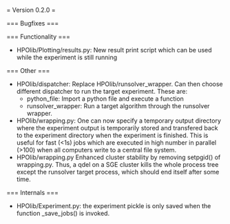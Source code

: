 = Version 0.2.0 =

=== Bugfixes ===

=== Functionality ===

* HPOlib/Plotting/results.py: New result print script which can be used while the experiment is still running

=== Other ===

* HPOlib/dispatcher: Replace HPOlib/runsolver_wrapper. Can then choose different dispatcher to run the target experiment. These are:
    * python_file: Import a python file and execute a function
    * runsolver_wrapper: Run a target algorithm through the runsolver wrapper.
* HPOlib/wrapping.py: One can now specify a temporary output directory where the experiment output is temporarily stored and 
    transfered back to the experiment directory when the experiment is finished. This is useful for fast (<1s) jobs which are executed
    in high number in parallel (>100) when all computers write to a central file system.
* HPOlib/wrapping.py Enhanced cluster stability by removing setpgid() of wrapping.py.
    Thus, a qdel on a SGE cluster kills the whole process tree except the
    runsolver target process, which should end itself after some time.
    
=== Internals ===

* HPOlib/Experiment.py: the experiment pickle is only saved when the function _save_jobs() is invoked.
